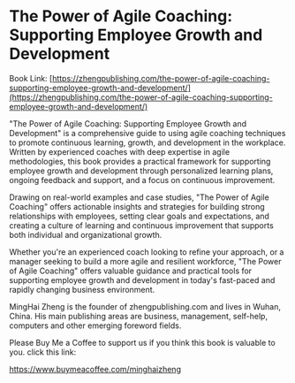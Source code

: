 # The Power of Agile Coaching: Supporting Employee Growth and Development

Book Link: [https://zhengpublishing.com/the-power-of-agile-coaching-supporting-employee-growth-and-development/](https://zhengpublishing.com/the-power-of-agile-coaching-supporting-employee-growth-and-development/)

"The Power of Agile Coaching: Supporting Employee Growth and Development" is a comprehensive guide to using agile coaching techniques to promote continuous learning, growth, and development in the workplace. Written by experienced coaches with deep expertise in agile methodologies, this book provides a practical framework for supporting employee growth and development through personalized learning plans, ongoing feedback and support, and a focus on continuous improvement.

Drawing on real-world examples and case studies, "The Power of Agile Coaching" offers actionable insights and strategies for building strong relationships with employees, setting clear goals and expectations, and creating a culture of learning and continuous improvement that supports both individual and organizational growth.

Whether you're an experienced coach looking to refine your approach, or a manager seeking to build a more agile and resilient workforce, "The Power of Agile Coaching" offers valuable guidance and practical tools for supporting employee growth and development in today's fast-paced and rapidly changing business environment.

MingHai Zheng is the founder of zhengpublishing.com and lives in Wuhan, China. His main publishing areas are business, management, self-help, computers and other emerging foreword fields.

Please Buy Me a Coffee to support us if you think this book is valuable to you. click this link:

https://www.buymeacoffee.com/minghaizheng

